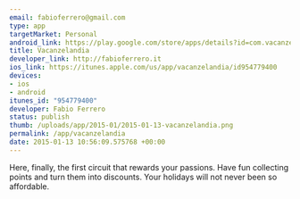 ```yaml
--- 
email: fabioferrero@gmail.com
type: app
targetMarket: Personal
android_link: https://play.google.com/store/apps/details?id=com.vacanzelandia.amici
title: Vacanzelandia
developer_link: http://fabioferrero.it
ios_link: https://itunes.apple.com/us/app/vacanzelandia/id954779400
devices: 
- ios
- android
itunes_id: "954779400"
developer: Fabio Ferrero
status: publish
thumb: /uploads/app/2015-01/2015-01-13-vacanzelandia.png
permalink: /app/vacanzelandia
date: 2015-01-13 10:56:09.575768 +00:00
---
```


Here, finally, the first circuit that rewards your passions. Have fun collecting points and turn them into discounts. Your holidays will not never been so affordable.
